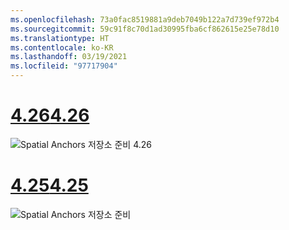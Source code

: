 ```yaml
---
ms.openlocfilehash: 73a0fac8519881a9deb7049b122a7d739ef972b4
ms.sourcegitcommit: 59c91f8c70d1ad30995fba6cf862615e25e78d10
ms.translationtype: HT
ms.contentlocale: ko-KR
ms.lasthandoff: 03/19/2021
ms.locfileid: "97717904"
---
```

# <a name="426"></a>[<span data-ttu-id="11bff-101">4.26</span><span class="sxs-lookup"><span data-stu-id="11bff-101">4.26</span></span>](#tab/426)

![Spatial Anchors 저장소 준비 4.26](../images/local-spatial-anchors-img-01.png)

# <a name="425"></a>[<span data-ttu-id="11bff-103">4.25</span><span class="sxs-lookup"><span data-stu-id="11bff-103">4.25</span></span>](#tab/425)

![Spatial Anchors 저장소 준비](../images/unreal-spatialanchors-store-ready.PNG)
